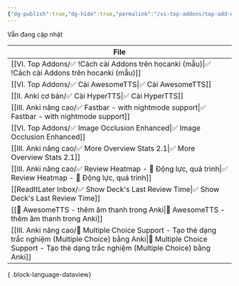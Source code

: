 ```yaml
---
{"dg-publish":true,"dg-hide":true,"permalink":"/vi-top-addons/top-add-ons-khuyen-nghi/","hide":true,"dgPassFrontmatter":true}
---
```




Vẫn đang cập nhật

| File                                                                                                                                                                                           |
| ---------------------------------------------------------------------------------------------------------------------------------------------------------------------------------------------- |
| [[VI. Top Addons/✅ !Cách cài Addons trên hocanki (mẫu)\|✅ !Cách cài Addons trên hocanki (mẫu)]]                                                                                             |
| [[VI. Top Addons/✅ Cài AwesomeTTS\|✅ Cài AwesomeTTS]]                                                                                                                                       |
| [[II. Anki cơ bản/✅ Cài HyperTTS\|✅ Cài HyperTTS]]                                                                                                                                          |
| [[III. Anki nâng cao/✅ Fastbar - with nightmode support\|✅ Fastbar - with nightmode support]]                                                                                               |
| [[VI. Top Addons/✅ Image Occlusion Enhanced\|✅ Image Occlusion Enhanced]]                                                                                                                   |
| [[III. Anki nâng cao/✅ More Overview Stats 2.1\|✅ More Overview Stats 2.1]]                                                                                                                 |
| [[III. Anki nâng cao/✅ Review Heatmap - 💪 Động lực, quá trình\|✅ Review Heatmap - 💪 Động lực, quá trình]]                                                                                 |
| [[ReadItLater Inbox/✅ Show Deck's Last Review Time\|✅ Show Deck's Last Review Time]]                                                                                                        |
| [[👑 AwesomeTTS - thêm âm thanh trong Anki\|👑 AwesomeTTS - thêm âm thanh trong Anki]]                                                                                                      |
| [[III. Anki nâng cao/👑 Multiple Choice Support - Tạo thẻ dạng trắc nghiệm (Multiple Choice) bằng Anki\|👑 Multiple Choice Support - Tạo thẻ dạng trắc nghiệm (Multiple Choice) bằng Anki]] |

{ .block-language-dataview}